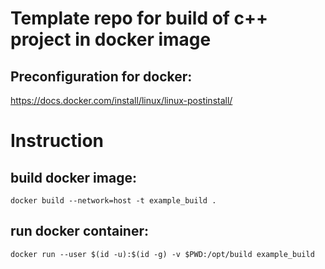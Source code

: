 # Template repo for build of c++ project in docker image  
## Preconfiguration for docker:
https://docs.docker.com/install/linux/linux-postinstall/    

# Instruction  
## build docker image:  
```
docker build --network=host -t example_build .  
```
## run docker container:  
```
docker run --user $(id -u):$(id -g) -v $PWD:/opt/build example_build  
```


